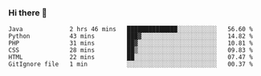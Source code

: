 ### Hi there 👋

<!--START_SECTION:waka-->

```text
Java             2 hrs 46 mins   ██████████████░░░░░░░░░░░   56.60 %
Python           43 mins         ███▓░░░░░░░░░░░░░░░░░░░░░   14.82 %
PHP              31 mins         ██▓░░░░░░░░░░░░░░░░░░░░░░   10.81 %
CSS              28 mins         ██▒░░░░░░░░░░░░░░░░░░░░░░   09.83 %
HTML             22 mins         ██░░░░░░░░░░░░░░░░░░░░░░░   07.47 %
GitIgnore file   1 min           ░░░░░░░░░░░░░░░░░░░░░░░░░   00.37 %
```

<!--END_SECTION:waka-->


<!--
**AnkelMauCastillo/AnkelMauCastillo** is a ✨ _special_ ✨ repository because its `README.md` (this file) appears on your GitHub profile.

Here are some ideas to get you started:

- 🔭 I’m currently working on ...
- 🌱 I’m currently learning ...
- 👯 I’m looking to collaborate on ...
- 🤔 I’m looking for help with ...
- 💬 Ask me about ...
- 📫 How to reach me: ...
- 😄 Pronouns: ...
- ⚡ Fun fact: ...
-->
